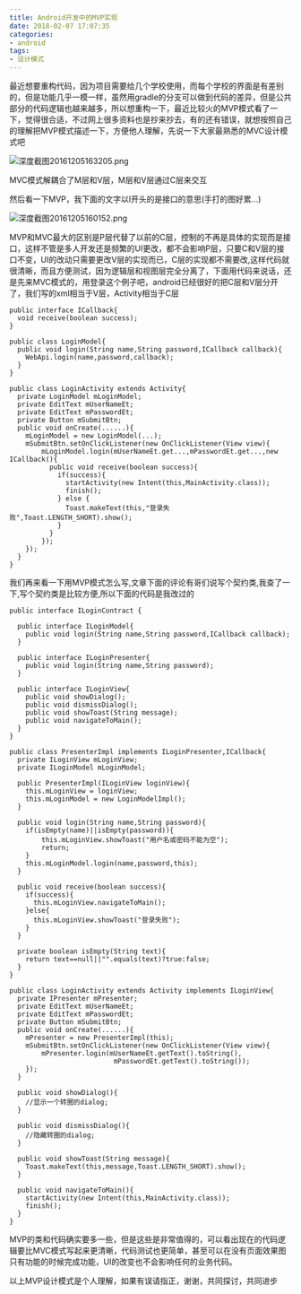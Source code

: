 ```yaml
---
title: Android开发中的MVP实现
date: 2018-02-07 17:07:35
categories:
- android
tags:
- 设计模式
---
```

最近想要重构代码，因为项目需要给几个学校使用，而每个学校的界面是有差别的，但是功能几乎一模一样，虽然用gradle的分支可以做到代码的差异，但是公共部分的代码逻辑也越来越多，所以想重构一下，最近比较火的MVP模式看了一下，觉得很合适，不过网上很多资料也是抄来抄去，有的还有错误，就想按照自己的理解把MVP模式描述一下，方便他人理解，先说一下大家最熟悉的MVC设计模式吧

<!-- more -->

![深度截图20161205163205.png](http://upload-images.jianshu.io/upload_images/545982-9f8a3ef4059afdbe.png?imageMogr2/auto-orient/strip%7CimageView2/2/w/1240)


MVC模式解耦合了M层和V层，M层和V层通过C层来交互

然后看一下MVP，我下面的文字以I开头的是接口的意思(手打的图好累...)


![深度截图20161205160152.png](http://upload-images.jianshu.io/upload_images/545982-13e68eadd0829c53.png?imageMogr2/auto-orient/strip%7CimageView2/2/w/1240)


MVP和MVC最大的区别是P层代替了以前的C层，控制的不再是具体的实现而是接口，这样不管是多人开发还是频繁的UI更改，都不会影响P层，只要C和V层的接口不变，UI的改动只需要更改V层的实现而已，C层的实现都不需要改,这样代码就很清晰，而且方便测试，因为逻辑层和视图层完全分离了，下面用代码来说话，还是先来MVC模式的，用登录这个例子吧，android已经很好的把C层和V层分开了，我们写的xml相当于V层，Activity相当于C层

```
public interface ICallback{
  void receive(boolean success);
}
```
```
public class LoginModel{
  public void login(String name,String password,ICallback callback){
    WebApi.login(name,password,callback);
  }
}
```
```
public class LoginActivity extends Activity{
  private LoginModel mLoginModel;
  private EditText mUserNameEt;
  private EditText mPasswordEt;
  private Button mSubmitBtn;
  public void onCreate(......){
    mLoginModel = new LoginModel(...);
    mSubmitBtn.setOnClickListener(new OnClickListener(View view){
        mLoginModel.login(mUserNameEt.get...,mPasswordEt.get...,new ICallback(){
          public void receive(boolean success){
            if(success){
              startActivity(new Intent(this,MainActivity.class));
              finish();
            } else {
              Toast.makeText(this,"登录失败",Toast.LENGTH_SHORT).show();
            }
          }
        });
    });
  }
}
```

我们再来看一下用MVP模式怎么写,文章下面的评论有哥们说写个契约类,我查了一下,写个契约类是比较方便,所以下面的代码是我改过的
```
public interface ILoginContract {

  public interface ILoginModel{
    public void login(String name,String password,ICallback callback);
  }

  public interface ILoginPresenter{
    public void login(String name,String password);
  }

  public interface ILoginView{
    public void showDialog();
    public void dismissDialog();
    public void showToast(String message);
    public void navigateToMain();
  }
}
```
```
public class PresenterImpl implements ILoginPresenter,ICallback{
  private ILoginView mLoginView;
  private ILoginModel mLoginModel;

  public PresenterImpl(ILoginView loginView){
    this.mLoginView = loginView;
    this.mLoginModel = new LoginModelImpl();
  }
  
  public void login(String name,String password){
    if(isEmpty(name)||isEmpty(password)){
        this.mLoginView.showToast("用户名或密码不能为空");
        return;
    }
    this.mLoginModel.login(name,password,this);
  }

  public void receive(boolean success){
    if(success){
      this.mLoginView.navigateToMain();
    }else{
      this.mLoginView.showToast("登录失败");
    }
  }

  private boolean isEmpty(String text){
    return text==null||"".equals(text)?true:false;
  }
}
```
```
public class LoginActivity extends Activity implements ILoginView{
  private IPresenter mPresenter;
  private EditText mUserNameEt;
  private EditText mPasswordEt;
  private Button mSubmitBtn;
  public void onCreate(......){
    mPresenter = new PresenterImpl(this);
    mSubmitBtn.setOnClickListener(new OnClickListener(View view){
        mPresenter.login(mUserNameEt.getText().toString(),
                          mPasswordEt.getText().toString());
    });
  }

  public void showDialog(){
    //显示一个转圈的dialog;
  }

  public void dismissDialog(){
    //隐藏转圈的dialog;
  }

  public void showToast(String message){
    Toast.makeText(this,message,Toast.LENGTH_SHORT).show();
  }

  public void navigateToMain(){
    startActivity(new Intent(this,MainActivity.class));
    finish();
  }
}
```

MVP的类和代码确实要多一些，但是这些是非常值得的，可以看出现在的代码逻辑要比MVC模式写起来更清晰，代码测试也更简单，甚至可以在没有页面效果图只有功能的时候完成功能，UI的改变也不会影响任何的业务代码。

以上MVP设计模式是个人理解，如果有误请指正，谢谢，共同探讨，共同进步